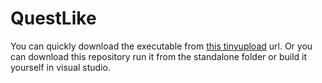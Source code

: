 # QuestLike

You can quickly download the executable from [this tinyupload](http://s000.tinyupload.com/?file_id=08329457145577172627) url. Or you can download this repository run it from the standalone folder or build it yourself in visual studio.
